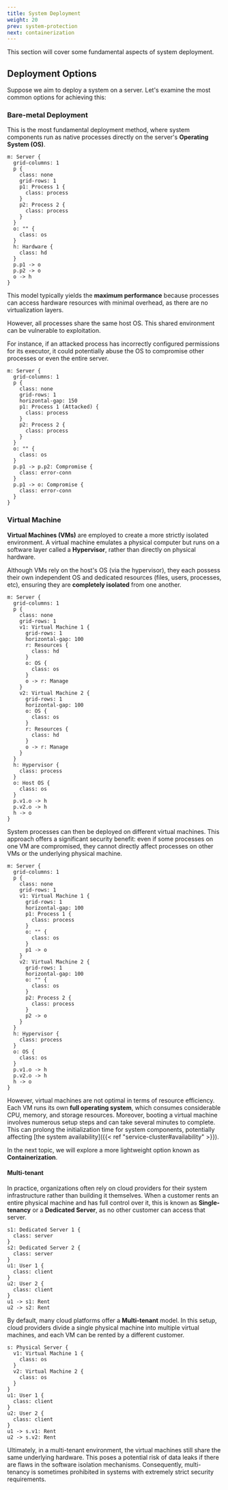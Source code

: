 ```yaml
---
title: System Deployment
weight: 20
prev: system-protection
next: containerization
---
```


This section will cover some fundamental aspects of system deployment.

## Deployment Options

Suppose we aim to deploy a system on a server.
Let's examine the most common options for achieving this:

### Bare-metal Deployment

This is the most fundamental deployment method,
where system components run as native processes directly on the server's **Operating System (OS)**.

```d2
m: Server {
  grid-columns: 1
  p {
    class: none
    grid-rows: 1
    p1: Process 1 {
      class: process
    }
    p2: Process 2 {
      class: process
    }
  }
  o: "" {
    class: os
  }
  h: Hardware {
    class: hd
  }
  p.p1 -> o
  p.p2 -> o
  o -> h
}
```

This model typically yields the **maximum performance** because
processes can access hardware resources with minimal overhead,
as there are no virtualization layers.

However, all processes share the same host OS.
This shared environment can be vulnerable to exploitation.

For instance, if an attacked process has incorrectly configured permissions for its executor,
it could potentially abuse the OS to compromise other processes or even the entire server.

```d2
m: Server {
  grid-columns: 1
  p {
    class: none
    grid-rows: 1
    horizontal-gap: 150
    p1: Process 1 (Attacked) {
      class: process
    }
    p2: Process 2 {
      class: process
    }
  }
  o: "" {
    class: os
  }
  p.p1 -> p.p2: Compromise {
    class: error-conn
  }
  p.p1 -> o: Compromise {
    class: error-conn
  }
}
```

### Virtual Machine

**Virtual Machines (VMs)** are employed to create a more strictly isolated environment.
A virtual machine emulates a physical computer but runs on a software layer called a **Hypervisor**,
rather than directly on physical hardware.

Although VMs rely on the host's OS (via the hypervisor),
they each possess their own independent OS and dedicated resources (files, users, processes, etc),
ensuring they are **completely isolated** from one another.

```d2
m: Server {
  grid-columns: 1
  p {
    class: none
    grid-rows: 1
    v1: Virtual Machine 1 {
      grid-rows: 1
      horizontal-gap: 100
      r: Resources {
        class: hd
      }
      o: OS {
        class: os
      }
      o -> r: Manage
    }
    v2: Virtual Machine 2 {
      grid-rows: 1
      horizontal-gap: 100
      o: OS {
        class: os
      }
      r: Resources {
        class: hd
      }
      o -> r: Manage
    }
  }
  h: Hypervisor {
    class: process
  }
  o: Host OS {
    class: os
  }
  p.v1.o -> h
  p.v2.o -> h
  h -> o
}
```

System processes can then be deployed on different virtual machines.
This approach offers a significant security benefit:
even if some processes on one VM are compromised,
they cannot directly affect processes on other VMs or the underlying physical machine.

```d2
m: Server {
  grid-columns: 1
  p {
    class: none
    grid-rows: 1
    v1: Virtual Machine 1 {
      grid-rows: 1
      horizontal-gap: 100
      p1: Process 1 {
        class: process
      }
      o: "" {
        class: os
      }
      p1 -> o
    }
    v2: Virtual Machine 2 {
      grid-rows: 1
      horizontal-gap: 100
      o: "" {
        class: os
      }
      p2: Process 2 {
        class: process
      }
      p2 -> o
    }
  }
  h: Hypervisor {
    class: process
  }
  o: OS {
    class: os
  }
  p.v1.o -> h
  p.v2.o -> h
  h -> o
}
```

However, virtual machines are not optimal in terms of resource efficiency.
Each VM runs its own **full operating system**, which consumes considerable CPU, memory, and storage resources.
Moreover, booting a virtual machine involves numerous setup steps and can take several minutes to complete.
This can prolong the initialization time for system components, potentially affecting [the system availability]({{< ref "service-cluster#availability" >}}).

In the next topic, we will explore a more lightweight option known as **Containerization**.

#### Multi-tenant

In practice, organizations often rely on cloud providers for their system infrastructure rather than building it themselves.
When a customer rents an entire physical machine and has full control over it,
this is known as **Single-tenancy** or a **Dedicated Server**,
as no other customer can access that server.

```d2
s1: Dedicated Server 1 {
  class: server
}
s2: Dedicated Server 2 {
  class: server
}
u1: User 1 {
  class: client
}
u2: User 2 {
  class: client
}
u1 -> s1: Rent
u2 -> s2: Rent
```

By default, many cloud platforms offer a **Multi-tenant** model.
In this setup, cloud providers divide a single physical machine into multiple virtual machines,
and each VM can be rented by a different customer.

```d2
s: Physical Server {
  v1: Virtual Machine 1 {
    class: os
  }
  v2: Virtual Machine 2 {
    class: os
  }
}
u1: User 1 {
  class: client
}
u2: User 2 {
  class: client
}
u1 -> s.v1: Rent
u2 -> s.v2: Rent
```

Ultimately, in a multi-tenant environment, the virtual machines still share the same underlying hardware.
This poses a potential risk of data leaks if there are flaws in the software isolation mechanisms.
Consequently, multi-tenancy is sometimes prohibited in systems with extremely strict security requirements.
